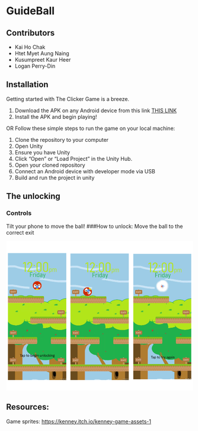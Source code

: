 # GuideBall

## Contributors

- Kai Ho Chak
- Htet Myet Aung Naing
- Kusumpreet Kaur Heer
- Logan Perry-Din

## Installation

Getting started with The Clicker Game is a breeze. 

1. Download the APK on any Android device from this link
[THIS LINK]([https://kaihochak.github.io/clicker](https://drive.google.com/file/d/1Fj-x7-zV8O3n2ztfzucaY4mQzx7htcI2/view?usp=sharing))
2. Install the APK and begin playing!

OR Follow these simple steps to run the game on your local machine:

1. Clone the repository to your computer
2. Open Unity
3. Ensure you have Unity
4. Click “Open” or “Load Project” in the Unity Hub.
5. Open your cloned repository
6. Connect an Android device with developer mode via USB
7. Build and run the project in unity

## The unlocking 

###  Controls
Tilt your phone to move the ball!
###How to unlock:
Move the ball to the correct exit

![Failed Unlock](Assets/gameplay/gameplay1.png)

## Resources:
Game sprites:
https://kenney.itch.io/kenney-game-assets-1
